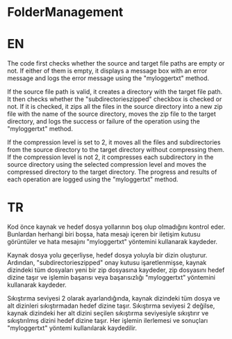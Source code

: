 # FolderManagement

# EN
The code first checks whether the source and target file paths are empty or not. If either of them is empty, it displays a message box with an error message and logs the error message using the "myloggertxt" method.

If the source file path is valid, it creates a directory with the target file path. It then checks whether the "subdirectorieszipped" checkbox is checked or not. If it is checked, it zips all the files in the source directory into a new zip file with the name of the source directory, moves the zip file to the target directory, and logs the success or failure of the operation using the "myloggertxt" method.

If the compression level is set to 2, it moves all the files and subdirectories from the source directory to the target directory without compressing them. If the compression level is not 2, it compresses each subdirectory in the source directory using the selected compression level and moves the compressed directory to the target directory. The progress and results of each operation are logged using the "myloggertxt" method.

# TR
Kod önce kaynak ve hedef dosya yollarının boş olup olmadığını kontrol eder. Bunlardan herhangi biri boşsa, hata mesajı içeren bir iletişim kutusu görüntüler ve hata mesajını "myloggertxt" yöntemini kullanarak kaydeder.

Kaynak dosya yolu geçerliyse, hedef dosya yoluyla bir dizin oluşturur. Ardından, "subdirectorieszipped" onay kutusu işaretlenmişse, kaynak dizindeki tüm dosyaları yeni bir zip dosyasına kaydeder, zip dosyasını hedef dizine taşır ve işlemin başarısı veya başarısızlığı "myloggertxt" yöntemini kullanarak kaydeder.

Sıkıştırma seviyesi 2 olarak ayarlandığında, kaynak dizindeki tüm dosya ve alt dizinleri sıkıştırmadan hedef dizine taşır. Sıkıştırma seviyesi 2 değilse, kaynak dizindeki her alt dizini seçilen sıkıştırma seviyesiyle sıkıştırır ve sıkıştırılmış dizini hedef dizine taşır. Her işlemin ilerlemesi ve sonuçları "myloggertxt" yöntemi kullanılarak kaydedilir.
